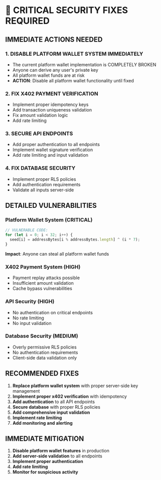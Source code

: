 # 🚨 CRITICAL SECURITY FIXES REQUIRED

## IMMEDIATE ACTIONS NEEDED

### 1. DISABLE PLATFORM WALLET SYSTEM IMMEDIATELY
- The current platform wallet implementation is COMPLETELY BROKEN
- Anyone can derive any user's private key
- All platform wallet funds are at risk
- **ACTION**: Disable all platform wallet functionality until fixed

### 2. FIX X402 PAYMENT VERIFICATION
- Implement proper idempotency keys
- Add transaction uniqueness validation
- Fix amount validation logic
- Add rate limiting

### 3. SECURE API ENDPOINTS
- Add proper authentication to all endpoints
- Implement wallet signature verification
- Add rate limiting and input validation

### 4. FIX DATABASE SECURITY
- Implement proper RLS policies
- Add authentication requirements
- Validate all inputs server-side

## DETAILED VULNERABILITIES

### Platform Wallet System (CRITICAL)
```javascript
// VULNERABLE CODE:
for (let i = 0; i < 32; i++) {
  seed[i] = addressBytes[i % addressBytes.length] ^ (i * 7);
}
```
**Impact**: Anyone can steal all platform wallet funds

### X402 Payment System (HIGH)
- Payment replay attacks possible
- Insufficient amount validation
- Cache bypass vulnerabilities

### API Security (HIGH)
- No authentication on critical endpoints
- No rate limiting
- No input validation

### Database Security (MEDIUM)
- Overly permissive RLS policies
- No authentication requirements
- Client-side data validation only

## RECOMMENDED FIXES

1. **Replace platform wallet system** with proper server-side key management
2. **Implement proper x402 verification** with idempotency
3. **Add authentication** to all API endpoints
4. **Secure database** with proper RLS policies
5. **Add comprehensive input validation**
6. **Implement rate limiting**
7. **Add monitoring and alerting**

## IMMEDIATE MITIGATION

1. **Disable platform wallet features** in production
2. **Add server-side validation** to all endpoints
3. **Implement proper authentication**
4. **Add rate limiting**
5. **Monitor for suspicious activity**
